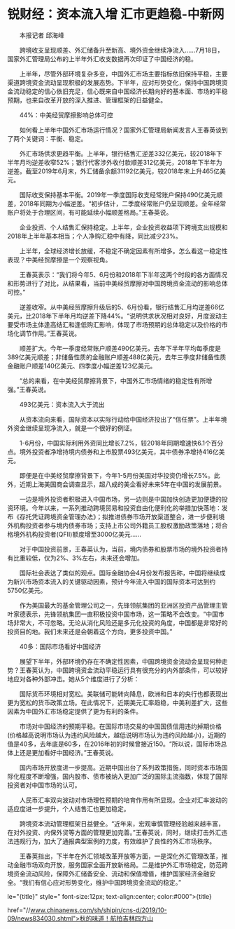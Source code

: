 # 锐财经：资本流入增 汇市更趋稳-中新网

　　本报记者 邱海峰

　　跨境收支呈现顺差、外汇储备升至新高、境外资金继续净流入……7月18日，国家外汇管理局公布的上半年外汇收支数据再次印证了中国经济的稳。

　　上半年，尽管外部环境复杂多变，中国外汇市场主要指标依旧保持平稳，主要渠道跨境资金流动呈现积极的发展态势。下半年，应对形势变化，保持中国跨境资金流动稳定的信心依旧充足，信心既来自中国经济长期向好的基本面、市场的平稳预期，也来自改革开放的深入推进、管理框架的日益健全。

　　44%：中美经贸摩擦影响总体可控

　　如何看上半年中国外汇市场运行情况？国家外汇管理局新闻发言人王春英谈到了两个关键词：平衡、稳定。

　　外汇市场供求更趋平衡。上半年，银行结售汇逆差332亿美元，较2018年下半年月均逆差收窄52%；银行代客涉外收付款顺差312亿美元，2018年下半年为逆差。截至2019年6月末，外汇储备余额31192亿美元，较2018年末上升465亿美元。

　　国际收支保持基本平衡。2019年一季度国际收支经常账户保持490亿美元顺差，2018年同期为小幅逆差。“初步估计，二季度经常账户仍呈现顺差。全年经常账户将处于合理区间，有可能延续小幅顺差格局。”王春英说。

　　企业投资、个人结售汇保持稳定。上半年，企业投资收益项下跨境支出规模和2018年上半年基本相当；个人净购汇稳中有降，同比减少23%。

　　上半年，全球经济增长放缓，不稳定不确定因素有所增多。怎么看这一稳定性表现？中美经贸摩擦是一个观察视角。

　　王春英表示：“我们将今年5、6月份和2018年下半年这两个时段的各方面情况和形势进行了对比，从结果看，当前中美经贸摩擦对中国跨境资金流动的影响总体可控。”

　　逆差收窄。从中美经贸摩擦升级后的5、6月份看，银行结售汇月均逆差66亿美元，比2018年下半年月均逆差下降44%。“说明供求状况相对良好，月度波动主要受市场主体逢高结汇和逢低购汇影响，体现了市场预期的总体稳定以及价格的市场化调节作用。”王春英说。

　　顺差扩大。今年一季度经常账户顺差490亿美元，去年下半年平均每季度是389亿美元顺差；非储备性质的金融账户顺差488亿美元，去年三季度非储备性质金融账户顺差140亿美元、四季度小幅逆差123亿美元。

　　“总的来看，在中美经贸摩擦背景下，中国外汇市场情绪的稳定性有所增强。”王春英说。

　　493亿美元：资本流入大于流出

　　从资本流向来看，国际资本以实际行动给中国经济投出了“信任票”。上半年境外资金继续呈现净流入，就是一个很好的例证。

　　1-6月份，中国实际利用外资同比增长7.2%，较2018年同期增速快6.1个百分点。境外投资者净增持境内债券和上市股票493亿美元，其中债券净增持416亿美元。

　　即便是在中美经贸摩擦背景下，今年1-5月份美国对华投资仍增长7.5%。此外，近期上海美国商会调查显示，超八成的美企看好未来5年在中国的发展前景。

　　一边是境外投资者积极进入中国市场，另一边则是中国加快创造更加便捷的投资环境。今年以来，一系列推动跨境贸易和投资自由化便利化的举措加快落地：发布《存托凭证跨境资金管理办法》；拟推进债券市场开放渠道整合，进一步便利境外机构投资者参与境内债券市场；支持上市公司外籍员工股权激励政策落地；将合格境外机构投资者(QFII)额度增至3000亿美元……

　　对于中国投资前景，王春英认为，当前，境内债券和股票市场的境外投资者持有比重较低，仅为2%、3%左右，未来还会增加。

　　国际社会表达了类似的观点。国际金融协会4月份发布报告称，中国将继续成为新兴市场资本流入的关键驱动因素，预计今年流入中国的国际资本可达到约5750亿美元。

　　作为美国最大的基金管理公司之一，先锋领航集团的亚洲区投资产品管理主管叶家德表示，先锋领航集团一直积极投资中国市场，这一策略不会改变。“中国市场非常大，不可忽略。无论从消化风险还是多元化投资的角度，中国都是非常好的投资目的地。我们未来还是会朝着这个方向，更多投资中国。”

　　40多：国际市场看好中国经济

　　展望下半年，外部环境仍存在不确定性因素，中国跨境资金流动会呈现何种走势？王春英认为，中国跨境资金流动平稳运行具有很充分的内外部条件，可以较好地应对各种外部冲击。她从5个维度进行了分析：

　　国际货币环境相对宽松。美联储可能转向降息，欧洲和日本的央行也都表现出更为宽松的货币政策立场。在此情况下，近期美元汇率趋稳，中美利差扩大，这些因素为中国外汇市场稳定提供了更为有利的条件。

　　市场对中国经济的预期平稳。在国际市场交易的中国国债信用违约掉期价格(价格越高说明市场认为违约风险越大，越低说明市场认为违约风险越小)，近期的值是40多，去年底是60多，在2016年初的时候曾接近150。“所以说，国际市场总体上还是更加看好中国经济。”王春英说。

　　国内市场开放度进一步提高。近期中国出台了系列政策措施，同时资本市场国际化程度不断增强，国内股市、债市被纳入更加广泛的国际主流指数，体现了国际投资者对中国市场的认可。

　　人民币汇率双向波动对市场理性预期的培育作用有所显现。企业对汇率波动的适应度进一步提升，个人结售汇也更加稳定。

　　跨境资本流动管理框架日益健全。“近年来，宏观审慎管理经验越来越丰富，在对外投资、内保外贷等方面的管理更加完善。”王春英说，同时，继续打击外汇违法违规行为，加大了通报典型案例的力度，有效维护了良性的外汇市场秩序。

　　王春英指出，下半年在外汇领域改革开放等方面，一是深化外汇管理改革，推动金融市场双向开放，服务国家全面开放新格局。二是维护外汇市场稳定，防范跨境资金流动风险，保障外汇储备安全、流动和保值增值，维护国家经济金融安全。“我们有信心应对形势变化，维护中国跨境资金流动的稳定。”

le="{title}" style=" font-size:12px; text-align:center; color:#000">{title}

href="//www.chinanews.com/sh/shipin/cns-d/2019/10-09/news834030.shtml">秋的味道！航拍吉林四方山

